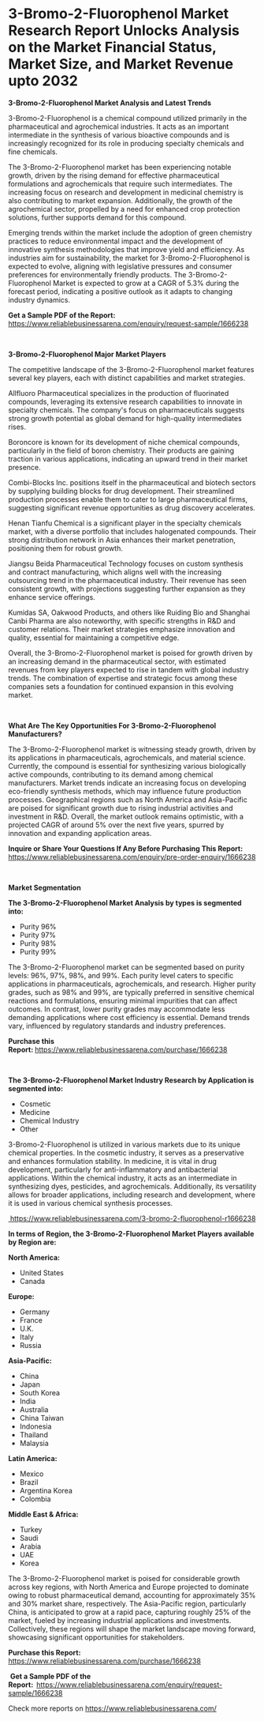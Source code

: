 <p><h1>3-Bromo-2-Fluorophenol Market Research Report Unlocks Analysis on the Market Financial Status, Market Size, and Market Revenue upto 2032</h1></p><p><strong>3-Bromo-2-Fluorophenol Market Analysis and Latest Trends</strong></p>
<p><p>3-Bromo-2-Fluorophenol is a chemical compound utilized primarily in the pharmaceutical and agrochemical industries. It acts as an important intermediate in the synthesis of various bioactive compounds and is increasingly recognized for its role in producing specialty chemicals and fine chemicals.</p><p>The 3-Bromo-2-Fluorophenol market has been experiencing notable growth, driven by the rising demand for effective pharmaceutical formulations and agrochemicals that require such intermediates. The increasing focus on research and development in medicinal chemistry is also contributing to market expansion. Additionally, the growth of the agrochemical sector, propelled by a need for enhanced crop protection solutions, further supports demand for this compound.</p><p>Emerging trends within the market include the adoption of green chemistry practices to reduce environmental impact and the development of innovative synthesis methodologies that improve yield and efficiency. As industries aim for sustainability, the market for 3-Bromo-2-Fluorophenol is expected to evolve, aligning with legislative pressures and consumer preferences for environmentally friendly products. The 3-Bromo-2-Fluorophenol Market is expected to grow at a CAGR of 5.3% during the forecast period, indicating a positive outlook as it adapts to changing industry dynamics.</p></p>
<p><strong>Get a Sample PDF of the Report:&nbsp;</strong> <a href="https://www.reliablebusinessarena.com/enquiry/request-sample/1666238?utm_campaign=2137&utm_medium=2&utm_source=Github&utm_content=ia&utm_term=02042025&utm_id=3-bromo-2-fluorophenol">https://www.reliablebusinessarena.com/enquiry/request-sample/1666238</a></p>
<p>&nbsp;</p>
<p><strong>3-Bromo-2-Fluorophenol Major Market Players</strong></p>
<p><p>The competitive landscape of the 3-Bromo-2-Fluorophenol market features several key players, each with distinct capabilities and market strategies. </p><p>Allfluoro Pharmaceutical specializes in the production of fluorinated compounds, leveraging its extensive research capabilities to innovate in specialty chemicals. The company's focus on pharmaceuticals suggests strong growth potential as global demand for high-quality intermediates rises.</p><p>Boroncore is known for its development of niche chemical compounds, particularly in the field of boron chemistry. Their products are gaining traction in various applications, indicating an upward trend in their market presence.</p><p>Combi-Blocks Inc. positions itself in the pharmaceutical and biotech sectors by supplying building blocks for drug development. Their streamlined production processes enable them to cater to large pharmaceutical firms, suggesting significant revenue opportunities as drug discovery accelerates.</p><p>Henan Tianfu Chemical is a significant player in the specialty chemicals market, with a diverse portfolio that includes halogenated compounds. Their strong distribution network in Asia enhances their market penetration, positioning them for robust growth.</p><p>Jiangsu Beida Pharmaceutical Technology focuses on custom synthesis and contract manufacturing, which aligns well with the increasing outsourcing trend in the pharmaceutical industry. Their revenue has seen consistent growth, with projections suggesting further expansion as they enhance service offerings.</p><p>Kumidas SA, Oakwood Products, and others like Ruiding Bio and Shanghai Canbi Pharma are also noteworthy, with specific strengths in R&D and customer relations. Their market strategies emphasize innovation and quality, essential for maintaining a competitive edge. </p><p>Overall, the 3-Bromo-2-Fluorophenol market is poised for growth driven by an increasing demand in the pharmaceutical sector, with estimated revenues from key players expected to rise in tandem with global industry trends. The combination of expertise and strategic focus among these companies sets a foundation for continued expansion in this evolving market.</p></p>
<p>&nbsp;</p>
<p><strong>What Are The Key Opportunities For 3-Bromo-2-Fluorophenol Manufacturers?</strong></p>
<p><p>The 3-Bromo-2-Fluorophenol market is witnessing steady growth, driven by its applications in pharmaceuticals, agrochemicals, and material science. Currently, the compound is essential for synthesizing various biologically active compounds, contributing to its demand among chemical manufacturers. Market trends indicate an increasing focus on developing eco-friendly synthesis methods, which may influence future production processes. Geographical regions such as North America and Asia-Pacific are poised for significant growth due to rising industrial activities and investment in R&D. Overall, the market outlook remains optimistic, with a projected CAGR of around 5% over the next five years, spurred by innovation and expanding application areas.</p></p>
<p><strong>Inquire or Share Your Questions If Any Before Purchasing This Report:</strong> <a href="https://www.reliablebusinessarena.com/enquiry/pre-order-enquiry/1666238?utm_campaign=2137&utm_medium=2&utm_source=Github&utm_content=ia&utm_term=02042025&utm_id=3-bromo-2-fluorophenol">https://www.reliablebusinessarena.com/enquiry/pre-order-enquiry/1666238</a></p>
<p>&nbsp;</p>
<p><strong>Market Segmentation</strong></p>
<p><strong>The 3-Bromo-2-Fluorophenol Market Analysis by types is segmented into:</strong></p>
<p><ul><li>Purity 96%</li><li>Purity 97%</li><li>Purity 98%</li><li>Purity 99%</li></ul></p>
<p><p>The 3-Bromo-2-Fluorophenol market can be segmented based on purity levels: 96%, 97%, 98%, and 99%. Each purity level caters to specific applications in pharmaceuticals, agrochemicals, and research. Higher purity grades, such as 98% and 99%, are typically preferred in sensitive chemical reactions and formulations, ensuring minimal impurities that can affect outcomes. In contrast, lower purity grades may accommodate less demanding applications where cost efficiency is essential. Demand trends vary, influenced by regulatory standards and industry preferences.</p></p>
<p><strong>Purchase this Report:&nbsp;</strong><a href="https://www.reliablebusinessarena.com/purchase/1666238?utm_campaign=2137&utm_medium=2&utm_source=Github&utm_content=ia&utm_term=02042025&utm_id=3-bromo-2-fluorophenol">https://www.reliablebusinessarena.com/purchase/1666238</a></p>
<p>&nbsp;</p>
<p><strong>The 3-Bromo-2-Fluorophenol Market Industry Research by Application is segmented into:</strong></p>
<p><ul><li>Cosmetic</li><li>Medicine</li><li>Chemical Industry</li><li>Other</li></ul></p>
<p><p>3-Bromo-2-Fluorophenol is utilized in various markets due to its unique chemical properties. In the cosmetic industry, it serves as a preservative and enhances formulation stability. In medicine, it is vital in drug development, particularly for anti-inflammatory and antibacterial applications. Within the chemical industry, it acts as an intermediate in synthesizing dyes, pesticides, and agrochemicals. Additionally, its versatility allows for broader applications, including research and development, where it is used in various chemical synthesis processes.</p></p>
<p><a href="https://www.reliablebusinessarena.com/3-bromo-2-fluorophenol-r1666238?utm_campaign=2137&utm_medium=2&utm_source=Github&utm_content=ia&utm_term=02042025&utm_id=3-bromo-2-fluorophenol">&nbsp;https://www.reliablebusinessarena.com/3-bromo-2-fluorophenol-r1666238</a></p>
<p><strong>In terms of Region, the 3-Bromo-2-Fluorophenol Market Players available by Region are:</strong></p>
<p>
    <p> <strong> North America: </strong>
        <ul>
            <li>United States</li>
            <li>Canada</li>
        </ul>
        </p> 
    <p> <strong> Europe: </strong>
        <ul>
            <li>Germany</li>
            <li>France</li>
            <li>U.K.</li>
            <li>Italy</li>
            <li>Russia</li>
        </ul>
        </p> 
    <p> <strong> Asia-Pacific: </strong>
        <ul>
            <li>China</li>
            <li>Japan</li>
            <li>South Korea</li>
            <li>India</li>
            <li>Australia</li>
            <li>China Taiwan</li>
            <li>Indonesia</li>
            <li>Thailand</li>
            <li>Malaysia</li>
        </ul>
        </p> 
    <p> <strong> Latin America: </strong>
        <ul>
            <li>Mexico</li>
            <li>Brazil</li>
            <li>Argentina Korea</li>
            <li>Colombia</li>
        </ul>
        </p> 
    <p> <strong> Middle East & Africa: </strong>
        <ul>
            <li>Turkey</li>
            <li>Saudi</li>
            <li>Arabia</li>
            <li>UAE</li>
            <li>Korea</li>
        </ul>
    </p>
    </p>
<p><p>The 3-Bromo-2-Fluorophenol market is poised for considerable growth across key regions, with North America and Europe projected to dominate owing to robust pharmaceutical demand, accounting for approximately 35% and 30% market share, respectively. The Asia-Pacific region, particularly China, is anticipated to grow at a rapid pace, capturing roughly 25% of the market, fueled by increasing industrial applications and investments. Collectively, these regions will shape the market landscape moving forward, showcasing significant opportunities for stakeholders.</p></p>
<p><strong>Purchase this Report: </strong><a href="https://www.reliablebusinessarena.com/purchase/1666238?utm_campaign=2137&utm_medium=2&utm_source=Github&utm_content=ia&utm_term=02042025&utm_id=3-bromo-2-fluorophenol">https://www.reliablebusinessarena.com/purchase/1666238</a></p>
<p>&nbsp;<strong>Get a Sample PDF of the Report:&nbsp;&nbsp;</strong><a href="https://www.reliablebusinessarena.com/enquiry/request-sample/1666238?utm_campaign=2137&utm_medium=2&utm_source=Github&utm_content=ia&utm_term=02042025&utm_id=3-bromo-2-fluorophenol">https://www.reliablebusinessarena.com/enquiry/request-sample/1666238</a></p>
<p><strong></strong></p>
<p>Check more reports on <a href="https://www.reliablebusinessarena.com/?utm_campaign=2137&utm_medium=2&utm_source=Github&utm_content=ia&utm_term=02042025&utm_id=3-bromo-2-fluorophenol">https://www.reliablebusinessarena.com/</a></p>